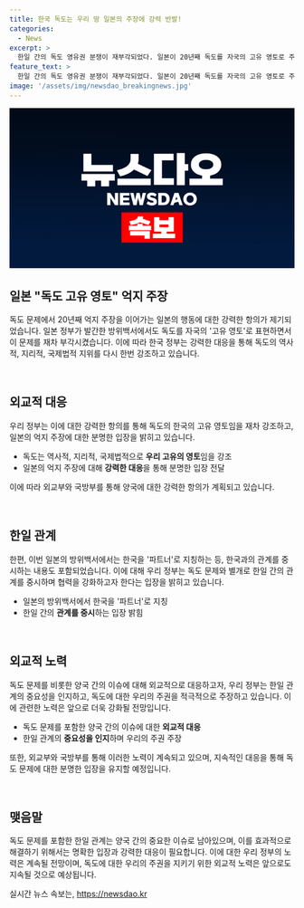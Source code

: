 ```yaml
---
title: 한국 독도는 우리 땅 일본의 주장에 강력 반발!
categories:
  - News
excerpt: >
  한일 간의 독도 영유권 분쟁이 재부각되었다. 일본이 20년째 독도를 자국의 고유 영토로 주장하여 강한 항의를 촉구하고 있다. 동시에 한국을 파트너로 지칭하여 한일 및 한미일 관계를 강화하고 있다. 이에 한국 정부와 외교부, 국방부가 각종 항의를 전달하고 독도의 우리 고유의 영토임을 강조하며 일본의 억지 주장을 비판하고 있다. 이와 관련하여 외교부는 대일본대사의 관계자를 지목해 강력한 항의를 전달할 예정이며, 국방부도 독도 관련한 일본의 억지 주장에 대응할 의지를 밝히고 있다.
feature_text: >
  한일 간의 독도 영유권 분쟁이 재부각되었다. 일본이 20년째 독도를 자국의 고유 영토로 주장하여 강한 항의를 촉구하고 있다. 동시에 한국을 파트너로 지칭하여 한일 및 한미일 관계를 강화하고 있다. 이에 한국 정부와 외교부, 국방부가 각종 항의를 전달하고 독도의 우리 고유의 영토임을 강조하며 일본의 억지 주장을 비판하고 있다. 이와 관련하여 외교부는 대일본대사의 관계자를 지목해 강력한 항의를 전달할 예정이며, 국방부도 독도 관련한 일본의 억지 주장에 대응할 의지를 밝히고 있다.
image: '/assets/img/newsdao_breakingnews.jpg'
---
```


<p><img src="/assets/img/newsdao_breakingnews.jpg" alt="ontimetimes 속보" /></p>

<h2 data-ke-size="size26">일본 "독도 고유 영토" 억지 주장</h2>

<p>독도 문제에서 20년째 억지 주장을 이어가는 일본의 행동에 대한 강력한 항의가 제기되었습니다. 일본 정부가 발간한 방위백서에서도 독도를 자국의 '고유 영토'로 표현하면서 이 문제를 재차 부각시켰습니다. 이에 따라 한국 정부는 강력한 대응을 통해 독도의 역사적, 지리적, 국제법적 지위를 다시 한번 강조하고 있습니다.</p>

<p data-ke-size="size16">&nbsp;</p>

<h2 data-ke-size="size26">외교적 대응</h2>

<p>우리 정부는 이에 대한 강력한 항의를 통해 독도의 한국의 고유 영토임을 재차 강조하고, 일본의 억지 주장에 대한 분명한 입장을 밝히고 있습니다.</p>

<ul>
<li>독도는 역사적, 지리적, 국제법적으로 <b>우리 고유의 영토</b>임을 강조</li>
<li>일본의 억지 주장에 대해 <b>강력한 대응</b>을 통해 분명한 입장 전달</li>
</ul>

<p>이에 따라 외교부와 국방부를 통해 양국에 대한 강력한 항의가 계획되고 있습니다.</p>

<p data-ke-size="size16">&nbsp;</p>

<h2 data-ke-size="size26">한일 관계</h2>

<p>한편, 이번 일본의 방위백서에서는 한국을 '파트너'로 지칭하는 등, 한국과의 관계를 중시하는 내용도 포함되었습니다. 이에 대해 우리 정부는 독도 문제와 별개로 한일 간의 관계를 중시하며 협력을 강화하고자 한다는 입장을 밝히고 있습니다.</p>

<ul>
<li>일본의 방위백서에서 한국을 '파트너'로 지칭</li>
<li>한일 간의 <b>관계를 중시</b>하는 입장 밝힘</li>
</ul>

<p data-ke-size="size16">&nbsp;</p>

<h2 data-ke-size="size26">외교적 노력</h2>

<p>독도 문제를 비롯한 양국 간의 이슈에 대해 외교적으로 대응하고자, 우리 정부는 한일 관계의 중요성을 인지하고, 독도에 대한 우리의 주권을 적극적으로 주장하고 있습니다. 이에 관련한 노력은 앞으로 더욱 강화될 전망입니다.</p>

<ul>
<li>독도 문제를 포함한 양국 간의 이슈에 대한 <b>외교적 대응</b></li>
<li>한일 관계의 <b>중요성을 인지</b>하며 우리의 주권 주장</li>
</ul>

<p>또한, 외교부와 국방부를 통해 이러한 노력이 계속되고 있으며, 지속적인 대응을 통해 독도 문제에 대한 분명한 입장을 유지할 예정입니다.</p>

<p data-ke-size="size16">&nbsp;</p>

<h2 data-ke-size="size26">맺음말</h2>

<p>독도 문제를 포함한 한일 관계는 양국 간의 중요한 이슈로 남아있으며, 이를 효과적으로 해결하기 위해서는 명확한 입장과 강력한 대응이 필요합니다. 이에 대한 우리 정부의 노력은 계속될 전망이며, 독도에 대한 우리의 주권을 지키기 위한 외교적 노력은 앞으로도 지속될 것으로 예상됩니다.</p>
실시간 뉴스 속보는, <a href="https://newsdao.kr" rel="dofollow">https://newsdao.kr</a>


